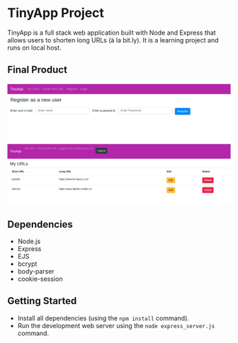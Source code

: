 # TinyApp Project

TinyApp is a full stack web application built with Node and Express that allows users to shorten long URLs (à la bit.ly). It is a learning project and runs on local host.

## Final Product

!["Screenshot of registration page"](https://github.com/rghatore/tinyapp/blob/master/docs/registrationPage.png?raw=true)
!["Screenshot of URLs registered under a test login"](https://github.com/rghatore/tinyapp/blob/master/docs/myURLsPage.png?raw=true)

## Dependencies

- Node.js
- Express
- EJS
- bcrypt
- body-parser
- cookie-session

## Getting Started

- Install all dependencies (using the `npm install` command).
- Run the development web server using the `node express_server.js` command.

